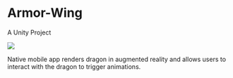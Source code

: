 # Armor-Wing
A Unity Project

![](FullSizeRender.gif)


Native mobile app renders dragon in augmented reality and allows users to interact with the dragon to trigger animations.  

